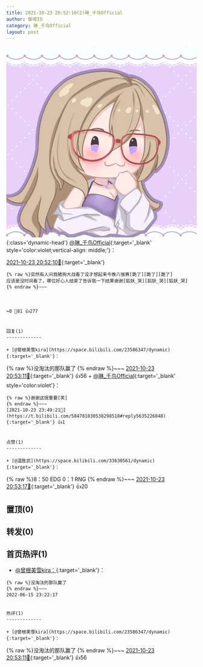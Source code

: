 ```yaml
---
title: 2021-10-23 20:52:10(2)琳_千鸟Official
author: 御坂IO
category: 琳_千鸟Official
layout: post
---
```


![img](/images/c0a88f85ebd0d056f37b114e0748e69556c8b488.jpg){:class='dynamic-head'}
[@琳_千鸟Official](https://space.bilibili.com/1620923329/dynamic){:target='_blank' style='color:violet;vertical-align: middle;'}：

[2021-10-23 20:52:10🔗](https://t.bilibili.com/584781830538298518){:target='_blank'}

~~~
{% raw %}突然有人问我猪狗大战看了没才想起来今晚八强赛[跪了][跪了][跪了]
应该是没时间看了，哪位好心人结束了告诉我一下结果谢谢[狐妖_哭][狐妖_哭][狐妖_哭]
{% endraw %}~~~



↪️0 💬81 👍277


回复(1)
-------------

+ [@曾根美雪kira](https://space.bilibili.com/23586347/dynamic){:target='_blank'}：
~~~
{% raw %}没淘汰的那队赢了
{% endraw %}~~~
[2021-10-23 20:53:11🔗](https://t.bilibili.com/584781830538298518#reply5634080181){:target='_blank'} 👍56
    + [@琳_千鸟Official](https://space.bilibili.com/1620923329/dynamic){:target='_blank' style='color:violet'}：
~~~
{% raw %}谢谢这很重要[笑]
{% endraw %}~~~
[2021-10-23 23:49:21🔗](https://t.bilibili.com/584781830538298518#reply5635226848){:target='_blank'} 👍1


点赞(1)
-------------

+ [@温胜武](https://space.bilibili.com/33630561/dynamic){:target='_blank'}：
~~~
{% raw %}8：50 EDG 0：1 RNG
{% endraw %}~~~
[2021-10-23 20:53:17🔗](https://t.bilibili.com/584781830538298518#reply5634077901){:target='_blank'} 👍20


置顶(0)
-------------



转发(0)
-------------



首页热评(1)
-------------

+ [@曾根美雪kira：](https://space.bilibili.com/23586347/dynamic){:target='_blank'}：
~~~
{% raw %}没淘汰的那队赢了
{% endraw %}~~~
2022-06-15 23:22:17


热评(1)
-------------

+ [@曾根美雪kira](https://space.bilibili.com/23586347/dynamic){:target='_blank'}：
~~~
{% raw %}没淘汰的那队赢了
{% endraw %}~~~
[2021-10-23 20:53:11🔗](https://t.bilibili.com/584781830538298518#reply5634080181){:target='_blank'} 👍56


